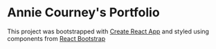 # Annie Courney's Portfolio

This project was bootstrapped with [Create React App](https://github.com/facebook/create-react-app)
and styled using components from [React Bootstrap](https://react-bootstrap.netlify.app/)
